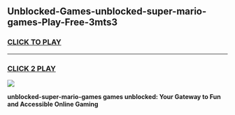 
## Unblocked-Games-unblocked-super-mario-games-Play-Free-3mts3
<h3>
<a href="https://premium76.site?title=unblocked-super-mario-games&ref=23A">CLICK TO PLAY</a></h3>
<hr>

<h3>
<a href="https://premium76.site?title=unblocked-super-mario-games&ref=23A">CLICK 2 PLAY</a>
  
</h3>

<a href="https://premium76.site?title=unblocked-super-mario-games&ref=23A"><img src="https://clearcache.store/games.png"></a>


**unblocked-super-mario-games games unblocked: Your Gateway to Fun and Accessible Online Gaming**
